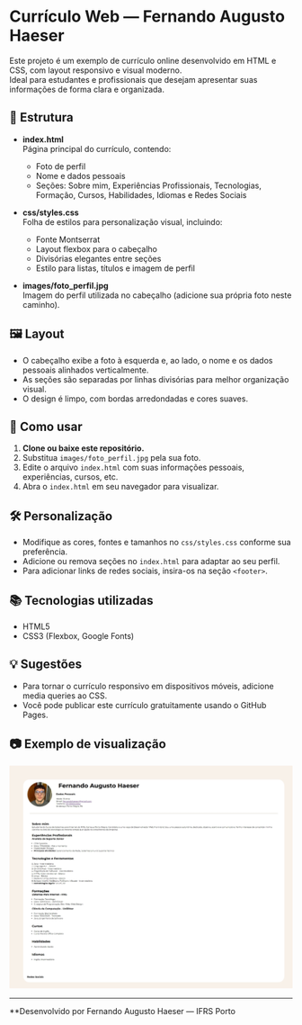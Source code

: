 # Currículo Web — Fernando Augusto Haeser

Este projeto é um exemplo de currículo online desenvolvido em HTML e CSS, com layout responsivo e visual moderno.  
Ideal para estudantes e profissionais que desejam apresentar suas informações de forma clara e organizada.

## 📄 Estrutura

- **index.html**  
  Página principal do currículo, contendo:
  - Foto de perfil
  - Nome e dados pessoais
  - Seções: Sobre mim, Experiências Profissionais, Tecnologias, Formação, Cursos, Habilidades, Idiomas e Redes Sociais

- **css/styles.css**  
  Folha de estilos para personalização visual, incluindo:
  - Fonte Montserrat
  - Layout flexbox para o cabeçalho
  - Divisórias elegantes entre seções
  - Estilo para listas, títulos e imagem de perfil

- **images/foto_perfil.jpg**  
  Imagem do perfil utilizada no cabeçalho (adicione sua própria foto neste caminho).

## 🖼️ Layout

- O cabeçalho exibe a foto à esquerda e, ao lado, o nome e os dados pessoais alinhados verticalmente.
- As seções são separadas por linhas divisórias para melhor organização visual.
- O design é limpo, com bordas arredondadas e cores suaves.

## 🚀 Como usar

1. **Clone ou baixe este repositório.**
2. Substitua `images/foto_perfil.jpg` pela sua foto.
3. Edite o arquivo `index.html` com suas informações pessoais, experiências, cursos, etc.
4. Abra o `index.html` em seu navegador para visualizar.

## 🛠️ Personalização

- Modifique as cores, fontes e tamanhos no `css/styles.css` conforme sua preferência.
- Adicione ou remova seções no `index.html` para adaptar ao seu perfil.
- Para adicionar links de redes sociais, insira-os na seção `<footer>`.

## 📚 Tecnologias utilizadas

- HTML5
- CSS3 (Flexbox, Google Fonts)

## 💡 Sugestões

- Para tornar o currículo responsivo em dispositivos móveis, adicione media queries ao CSS.
- Você pode publicar este currículo gratuitamente usando o GitHub Pages.

## 📷 Exemplo de visualização

![Exemplo de layout do currículo](images/foto_visualizacao.jpeg)

---

**Desenvolvido por Fernando Augusto Haeser — IFRS Porto
